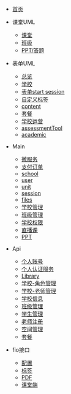 * [首页](README)

* 课堂UML
  * [课堂](uml/index)
  * [班级](uml/class)
  * [PPT/答题](uml/answer)
* 表单UML
  * [总览](formUml/index)
  * [学校](uml/school)
  * [表单start session](uml/startSession.md)
  * [自定义标签](uml/tag.md)
  * [content](uml/content.md)
  * [套餐](uml/plan)
  * [学校运营](uml/schoolFollow)
  * [assessmentTool](uml/assessmentTool)
  * [academic](uml/academic)


* Main
  * [微服务](main/微服务)
  * [支付订单](main/order)
  * [school](main/school)
  * [user](main/user)
  * [unit](main/unit)
  * [session](main/session)
  * [files](main/files)
  * [学校管理](main/schoolManage.md)
  * [班级管理](main/classManage.md)
  * [学校权限](main/schoolRole.md)
  * [直播课](main/liveWorkShops.md)
  * [PPT](main/PPT.md)

* Api
  * [个人账号](api/个人账号.md ':include')
  * [个人认证服务](api/个人认证服务.md ':include')
  * [Library](api/Library内容详情.md ':include')
  * [学校-角色管理](api/老师角色管理.md ':include')
  * [学校-老师管理](api/老师管理.md ':include')
  * [学校信息](api/学校信息.md ':include')
  * [班级管理](api/班级管理.md ':include')
  * [学生管理](api/学生管理.md ':include')
  * [老师注册](api/老师注册.md ':include')
  * [空间管理](api/空间管理.md ':include')
  * [套餐](api/套餐.md ':include')

* fio接口

  * [配置](main/conf.md ':include')
  * [标签](main/tags.md ':include')
  * [PDF](main/pdf.md ':include')
  * [课堂端](main/classroom.md ':include')
